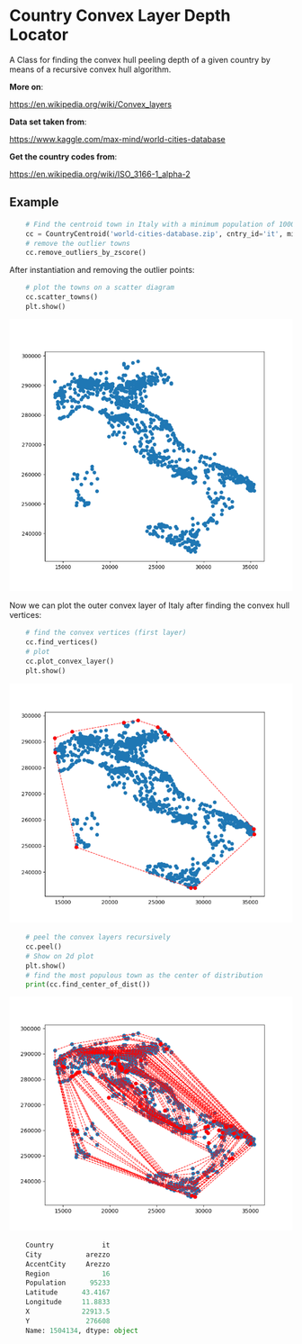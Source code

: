 # Country Convex Layer Depth Locator

A Class for finding the convex hull peeling depth of a given country by means of a recursive convex hull algorithm.
    
**More on**:

https://en.wikipedia.org/wiki/Convex_layers
    
**Data set taken from**:

https://www.kaggle.com/max-mind/world-cities-database

**Get the country codes from**:

https://en.wikipedia.org/wiki/ISO_3166-1_alpha-2


## Example

```python
    # Find the centroid town in Italy with a minimum population of 1000
    cc = CountryCentroid('world-cities-database.zip', cntry_id='it', min_pop=1000)
    # remove the outlier towns
    cc.remove_outliers_by_zscore()
```
After instantiation and removing the outlier points:
```python
    # plot the towns on a scatter diagram
    cc.scatter_towns()
    plt.show()
```

![](images/Figure_1.png)

Now we can plot the outer convex layer of Italy after finding the convex hull vertices:

```python
    # find the convex vertices (first layer)
    cc.find_vertices()
    # plot
    cc.plot_convex_layer()
    plt.show()
```
![](images/Figure_2.png)


```python
    # peel the convex layers recursively
    cc.peel()
    # Show on 2d plot
    plt.show()
    # find the most populous town as the center of distribution
    print(cc.find_center_of_dist())
```

![](images/Figure_3.png)

```python
    Country            it
    City           arezzo
    AccentCity     Arezzo
    Region             16
    Population      95233
    Latitude      43.4167
    Longitude     11.8833
    X             22913.5
    Y              276608
    Name: 1504134, dtype: object
```
